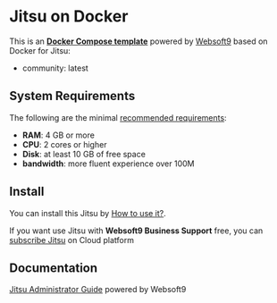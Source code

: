 # Jitsu on Docker  

This is an **[Docker Compose template](https://github.com/Websoft9/docker-library)** powered by [Websoft9](https://www.websoft9.com) based on Docker for Jitsu:


 - community:  latest


## System Requirements

The following are the minimal [recommended requirements](https://jitsu.com):

* **RAM**: 4 GB or more
* **CPU**: 2 cores or higher
* **Disk**: at least 10 GB of free space
* **bandwidth**: more fluent experience over 100M  

## Install

You can install this Jitsu by [How to use it?](https://github.com/Websoft9/docker-library#how-to-use-it).   

If you want use Jitsu with **Websoft9 Business Support** free, you can [subscribe Jitsu](https://www.websoft9.com/apps) on Cloud platform

## Documentation

[Jitsu Administrator Guide](https://support.websoft9.com/docs/jitsu) powered by Websoft9
